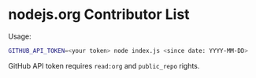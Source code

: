 # nodejs.org Contributor List

Usage:

```bash
GITHUB_API_TOKEN=<your token> node index.js <since date: YYYY-MM-DD>
```

GitHub API token requires `read:org` and `public_repo` rights.
